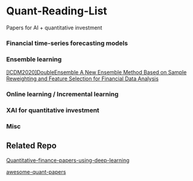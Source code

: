 # Quant-Reading-List
Papers for AI + quantitative investment


### Financial time-series forecasting models


### Ensemble learning
[[ICDM2020]DoubleEnsemble A New Ensemble Method Based on Sample Reweighting and Feature Selection for Financial Data Analysis](https://ieeexplore.ieee.org/abstract/document/9338413/)

### Online learning / Incremental learning


### XAI for quantitative investment


### Misc



## Related Repo
[Quantitative-finance-papers-using-deep-learning](https://github.com/Leefinance/Quantitative-finance-papers-using-deep-learning)

[awesome-quant-papers](https://github.com/zhanghaitao1/awesome-quant-papers)
